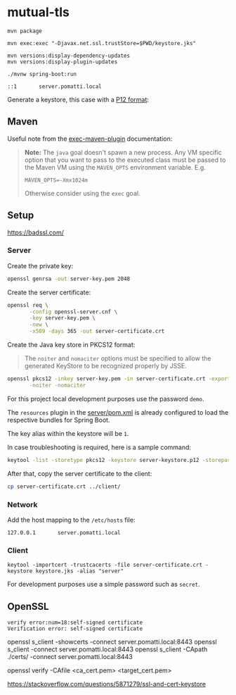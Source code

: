 # mutual-tls



```
mvn package

mvn exec:exec "-Djavax.net.ssl.trustStore=$PWD/keystore.jks"
```

```
mvn versions:display-dependency-updates
mvn versions:display-plugin-updates
```

```
./mvnw spring-boot:run
```



```
::1       server.pomatti.local
```


Generate a keystore, this case with a [P12 format][1]:

## Maven

Useful note from the [exec-maven-plugin][3] documentation:

> **Note:** The `java` goal doesn't spawn a new process. Any VM specific option that you want to pass to the executed class must be passed to the Maven VM using the `MAVEN_OPTS` environment variable. E.g.
> ```
> MAVEN_OPTS=-Xmx1024m
> ```
> Otherwise consider using the `exec` goal.


## Setup

https://badssl.com/

### Server

Create the private key:

```sh
openssl genrsa -out server-key.pem 2048
```

Create the server certificate:

```sh
openssl req \
       -config openssl-server.cnf \
       -key server-key.pem \
       -new \
       -x509 -days 365 -out server-certificate.crt
```

Create the Java key store in PKCS12 format:

> The `noiter` and `nomaciter` options must be specified to allow the generated KeyStore to be recognized properly by JSSE.

```sh
openssl pkcs12 -inkey server-key.pem -in server-certificate.crt -export -out server-keystore.p12 \
       -noiter -nomaciter
```

For this project local development purposes use the password `demo`.

The `resources` plugin in the [server/pom.xml](./server/pom.xml) is already configured to load the respective bundles for Spring Boot.

The key alias within the keystore will be `1`.

In case troubleshooting is required, here is a sample command:

```sh
keytool -list -storetype pkcs12 -keystore server-keystore.p12 -storepass demo
```

After that, copy the server certificate to the client:

```sh
cp server-certificate.crt ../client/
```

### Network

Add the host mapping to the `/etc/hosts` file:

```
127.0.0.1       server.pomatti.local
```

### Client

```
keytool -importcert -trustcacerts -file server-certificate.crt -keystore keystore.jks -alias "server"
```

For development purposes use a simple password such as `secret`.


## OpenSSL

```
verify error:num=18:self-signed certificate
Verification error: self-signed certificate
```



openssl s_client -showcerts -connect server.pomatti.local:8443
openssl s_client -connect server.pomatti.local:8443
openssl s_client -CApath ./certs/ -connect server.pomatti.local:8443

openssl verify -CAfile <ca_cert.pem> <target_cert.pem>

[1]: https://docs.oracle.com/cd/E19509-01/820-3503/ggfhb/index.html
[2]: https://www.phcomp.co.uk/Tutorials/Web-Technologies/Understanding-and-generating-OpenSSL.cnf-files.html
[3]: https://www.mojohaus.org/exec-maven-plugin/usage.html


https://stackoverflow.com/questions/5871279/ssl-and-cert-keystore